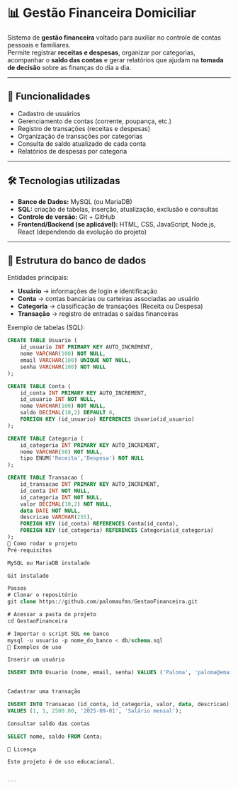 # 📊 Gestão Financeira Domiciliar

Sistema de **gestão financeira** voltado para auxiliar no controle de contas pessoais e familiares.  
Permite registrar **receitas e despesas**, organizar por categorias, acompanhar o **saldo das contas** e gerar relatórios que ajudam na **tomada de decisão** sobre as finanças do dia a dia.

---

## 🚀 Funcionalidades

- Cadastro de usuários  
- Gerenciamento de contas (corrente, poupança, etc.)  
- Registro de transações (receitas e despesas)  
- Organização de transações por categorias  
- Consulta de saldo atualizado de cada conta  
- Relatórios de despesas por categoria  

---

## 🛠️ Tecnologias utilizadas

- **Banco de Dados:** MySQL (ou MariaDB)  
- **SQL:** criação de tabelas, inserção, atualização, exclusão e consultas  
- **Controle de versão:** Git + GitHub  
- **Frontend/Backend (se aplicável):** HTML, CSS, JavaScript, Node.js, React (dependendo da evolução do projeto)  

---

## 📂 Estrutura do banco de dados

Entidades principais:  

- **Usuário** → informações de login e identificação  
- **Conta** → contas bancárias ou carteiras associadas ao usuário  
- **Categoria** → classificação de transações (Receita ou Despesa)  
- **Transação** → registro de entradas e saídas financeiras  

Exemplo de tabelas (SQL):  

```sql
CREATE TABLE Usuario (
    id_usuario INT PRIMARY KEY AUTO_INCREMENT,
    nome VARCHAR(100) NOT NULL,
    email VARCHAR(100) UNIQUE NOT NULL,
    senha VARCHAR(100) NOT NULL
);

CREATE TABLE Conta (
    id_conta INT PRIMARY KEY AUTO_INCREMENT,
    id_usuario INT NOT NULL,
    nome VARCHAR(100) NOT NULL,
    saldo DECIMAL(10,2) DEFAULT 0,
    FOREIGN KEY (id_usuario) REFERENCES Usuario(id_usuario)
);

CREATE TABLE Categoria (
    id_categoria INT PRIMARY KEY AUTO_INCREMENT,
    nome VARCHAR(50) NOT NULL,
    tipo ENUM('Receita','Despesa') NOT NULL
);

CREATE TABLE Transacao (
    id_transacao INT PRIMARY KEY AUTO_INCREMENT,
    id_conta INT NOT NULL,
    id_categoria INT NOT NULL,
    valor DECIMAL(10,2) NOT NULL,
    data DATE NOT NULL,
    descricao VARCHAR(255),
    FOREIGN KEY (id_conta) REFERENCES Conta(id_conta),
    FOREIGN KEY (id_categoria) REFERENCES Categoria(id_categoria)
);
📌 Como rodar o projeto
Pré-requisitos

MySQL ou MariaDB instalado

Git instalado

Passos
# Clonar o repositório
git clone https://github.com/palomaufms/GestaoFinanceira.git

# Acessar a pasta do projeto
cd GestaoFinanceira

# Importar o script SQL no banco
mysql -u usuario -p nome_do_banco < db/schema.sql
📌 Exemplos de uso

Inserir um usuário

INSERT INTO Usuario (nome, email, senha) VALUES ('Paloma', 'paloma@email.com', 'senha123');


Cadastrar uma transação

INSERT INTO Transacao (id_conta, id_categoria, valor, data, descricao)
VALUES (1, 1, 2500.00, '2025-09-01', 'Salário mensal');

Consultar saldo das contas

SELECT nome, saldo FROM Conta;

📜 Licença

Este projeto é de uso educacional.


---


